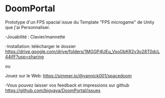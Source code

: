 # DoomPortal

Prototype d'un FPS spacial issue du Template "FPS microgame" de Unity que j'ai Personnaliser.


-Jouabilité : Clavier/mannette


-Installation: télécharger le dossier https://drive.google.com/drive/folders/1MGGP4UEu_VsoGbKR2y3o28T0dcL44jfF?usp=sharing

ou

Jouez sur le Web: https://simmer.io/@yannick001/spacedoom

-Vous pouvez laisser vos feedback et impressions sur github https://github.com/bigyaya/DoomPortal/issues

 
